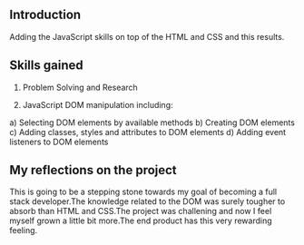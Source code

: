 Introduction
---------------------------------------------
Adding the JavaScript skills on top of the HTML and CSS and this results.

Skills gained
---------------------------------------------
1. Problem Solving and Research

2. JavaScript DOM manipulation including:

  a) Selecting DOM elements by available methods
  b) Creating DOM elements
  c) Adding classes, styles and attributes to DOM elements
  d) Adding event listeners to DOM elements

My reflections on the project
---------------------------------------------
This is going to be a stepping stone towards my goal of becoming a full stack developer.The knowledge
related to the DOM was surely tougher to absorb than HTML and CSS.The project was challening and now
I feel myself grown a little bit more.The end product has this very rewarding feeling.
